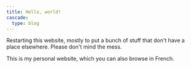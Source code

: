 ```yaml
---
title: Hello, world!
cascade:
  type: blog
---
```


Restarting this website, mostly to put a bunch of stuff that don't
have a place elsewhere.  Please don't mind the mess.

This is my personal website, which you can also browse in French.
